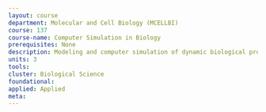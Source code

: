 ```yaml
---
layout: course 
department: Molecular and Cell Biology (MCELLBI)
course: 137
course-name: Computer Simulation in Biology
prerequisites: None
description: Modeling and computer simulation of dynamic biological processes using special graphical interfaces requiring very little mathematical or computer experience. Models are drawn from the current literature to teach concepts and technique. The later part of the course is a workshop for student-selected individual projects. Computer work may be done at home or in the university laboratory.
units: 3
tools: 
cluster: Biological Science
foundational: 
applied: Applied
meta: 
---
```

